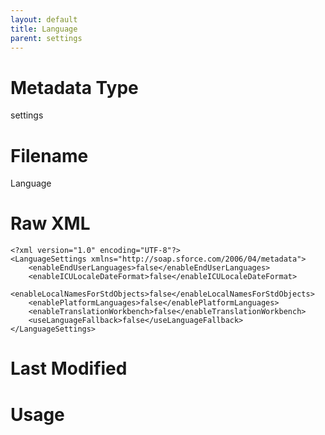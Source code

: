 ```yaml
---
layout: default
title: Language
parent: settings
---
```

# Metadata Type
settings


# Filename 
Language


# Raw XML
```
<?xml version="1.0" encoding="UTF-8"?>
<LanguageSettings xmlns="http://soap.sforce.com/2006/04/metadata">
    <enableEndUserLanguages>false</enableEndUserLanguages>
    <enableICULocaleDateFormat>false</enableICULocaleDateFormat>
    <enableLocalNamesForStdObjects>false</enableLocalNamesForStdObjects>
    <enablePlatformLanguages>false</enablePlatformLanguages>
    <enableTranslationWorkbench>false</enableTranslationWorkbench>
    <useLanguageFallback>false</useLanguageFallback>
</LanguageSettings>
```


# Last Modified


# Usage
